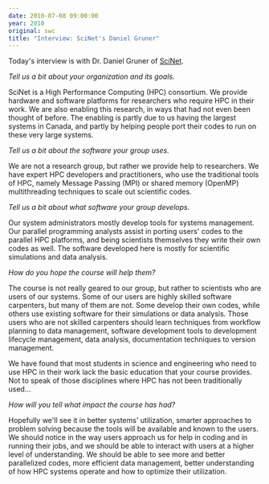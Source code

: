 ```yaml
---
date: 2010-07-08 09:00:00
year: 2010
original: swc
title: "Interview: SciNet's Daniel Gruner"
---
```

<p>Today's interview is with Dr. Daniel Gruner of <a href="http://www.scinet.utoronto.ca/">SciNet</a>.</p>
<p><em>Tell us a bit about your organization and its goals.</em></p>
<p>SciNet is a High Performance Computing (HPC) consortium.  We provide hardware and software platforms for researchers who require HPC in their work.  We are also enabling this research, in ways that had not even  been thought of before.  The enabling is partly due to us having the  largest systems in Canada, and partly by helping people port their codes to run on these very large systems.</p>
<p><em>Tell us a bit about the software your group uses.</em></p>
<p>We are not a research group, but rather we provide help to researchers. We have expert HPC developers and practitioners, who use the traditional tools of HPC, namely Message Passing (MPI) or shared memory (OpenMP) multithreading techniques to scale out scientific codes.</p>
<p><em>Tell us a bit about what software your group develops.</em></p>
<p>Our system administrators mostly develop tools for systems management. Our parallel programming analysts assist in porting users' codes to the parallel HPC platforms, and being scientists themselves they write their own codes as well.  The software  developed here is mostly for scientific simulations and data analysis.</p>
<p><em>How do you hope the course will help them?</em></p>
<p>The course is not really geared to our group, but rather to scientists who are users of our systems.  Some of our users are highly skilled software carpenters, but many of them are not.  Some develop their own codes, while others use existing software for their simulations or data analysis.  Those users who are not skilled carpenters should learn techniques from workflow planning to data management, software development tools to development lifecycle management, data analysis, documentation techniques to version management.</p>
<p>We have found that most students in science and engineering who need to use HPC in their work lack the basic education that your course provides.  Not to speak of those disciplines where HPC has not been traditionally used…</p>
<p><em>How will you tell what impact the course has had?</em></p>
<p>Hopefully we'll see it in better systems' utilization, smarter approaches to problem solving because the tools will be available and known to the users.  We should notice in the way users approach us for help in coding and in running their jobs, and we should be able to interact with users at a higher level of understanding. We should be able to see more and better parallelized codes, more efficient data management, better understanding of how HPC systems operate and how to optimize their utilization.</p>
